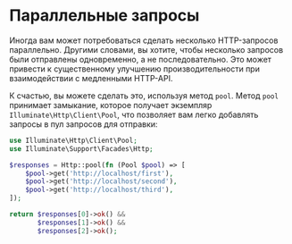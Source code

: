 # Параллельные запросы

Иногда вам может потребоваться сделать несколько HTTP-запросов параллельно. Другими словами, вы хотите, чтобы несколько запросов были отправлены одновременно, а не последовательно. Это может привести к существенному улучшению производительности при взаимодействии с медленными HTTP-API.

К счастью, вы можете сделать это, используя метод `pool`. Метод `pool` принимает замыкание, которое получает экземпляр `Illuminate\Http\Client\Pool`, что позволяет вам легко добавлять запросы в пул запросов для отправки:

```php
use Illuminate\Http\Client\Pool;
use Illuminate\Support\Facades\Http;

$responses = Http::pool(fn (Pool $pool) => [
    $pool->get('http://localhost/first'),
    $pool->get('http://localhost/second'),
    $pool->get('http://localhost/third'),
]);

return $responses[0]->ok() &&
       $responses[1]->ok() &&
       $responses[2]->ok();
```